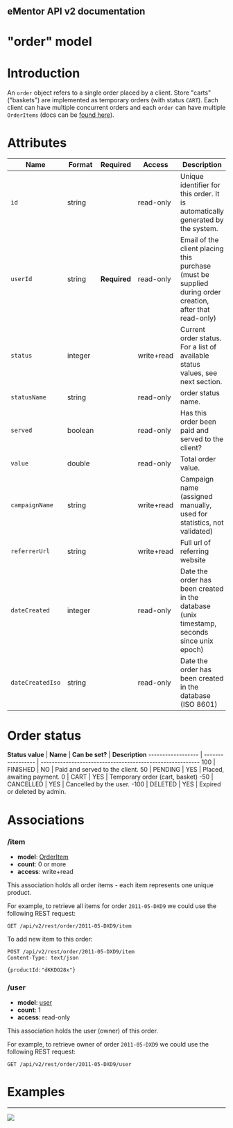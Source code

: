 eMentor API v2 documentation
--------------------------------

# "order" model #

Introduction
==============

An `order` object refers to a single order placed by a client. Store "carts" ("baskets") are implemented as temporary
orders (with status `CART`). Each client can have multiple concurrent orders and each `order` can have multiple
`OrderItems` (docs can be [found here](orderitem.md)).

Attributes
==============

  **Name**         | **Format**    | **Required** | **Access** | **Description**
------------------ | ------------- | ------------ | ---------- | --------------------
  `id`             | string        |              | read-only  | Unique identifier for this order. It is automatically generated by the system.
  `userId`         | string        | **Required** | read-only  | Email of the client placing this purchase (must be supplied during order creation, after that read-only)
  `status`         | integer       |              | write+read | Current order status. For a list of available status values, see next section.
  `statusName`     | string        |              | read-only  | order status name.
  `served`         | boolean       |              | read-only  | Has this order been paid and served to the client?
  `value`          | double        |              | read-only  | Total order value.
  `campaignName`   | string        |              | write+read | Campaign name (assigned manually, used for statistics, not validated)
  `referrerUrl`    | string        |              | write+read | Full url of referring website
  `dateCreated`    | integer       |              | read-only  | Date the order has been created in the database (unix timestamp, seconds since unix epoch)
  `dateCreatedIso` | string        |              | read-only  | Date the order has been created in the database (ISO 8601)


Order status
==============

 **Status value**   |  **Name**         | **Can be set?** | **Description**
 ------------------ | ----------------- | ---------------------------------------------------------
 100                | FINISHED          | NO              | Paid and served to the client.
 50                 | PENDING           | YES             | Placed, awaiting payment.
 0                  | CART              | YES             | Temporary order (cart, basket)
 -50                | CANCELLED         | YES             | Cancelled by the user.
 -100               | DELETED           | YES             | Expired or deleted by admin.

Associations
==============

### /item

 * **model**: [OrderItem](orderitem.md)
 * **count**: 0 or more
 * **access**: write+read

This association holds all order items - each item represents one unique product.

For example, to retrieve all items for order `2011-05-DXD9` we could use the following REST request:

    GET /api/v2/rest/order/2011-05-DXD9/item

To add new item to this order:

    POST /api/v2/rest/order/2011-05-DXD9/item
    Content-Type: text/json

    {productId:"dKKDO28x"}

### /user

 * **model**: [user](user.md)
 * **count**: 1
 * **access**: read-only

This association holds the user (owner) of this order.

For example, to retrieve owner of order `2011-05-DXD9` we could use the following REST request:

    GET /api/v2/rest/order/2011-05-DXD9/user

Examples
==============



----
![](http://www.ementor.pl/img/logo-white.png)
